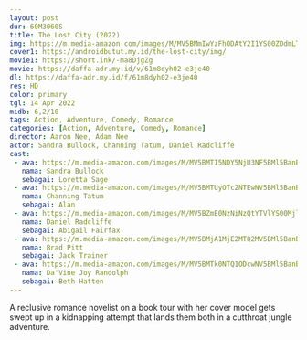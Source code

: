 ```yaml
---
layout: post
dur: 60M3060S
title: The Lost City (2022)
img: https://m.media-amazon.com/images/M/MV5BMmIwYzFhODAtY2I1YS00ZDdmLTkyYWQtZjI5NDIwMDc2MjEyXkEyXkFqcGdeQXVyODk4OTc3MTY@._V1_.jpg
cover1: https://androidbutut.my.id/the-lost-city/img/
movie1: https://short.ink/-ma8DjgZg
movie: https://daffa-adr.my.id/v/61m8dyh02-e3je40
dl: https://daffa-adr.my.id/f/61m8dyh02-e3je40
res: HD
color: primary
tgl: 14 Apr 2022
midb: 6,2/10
tags: Action, Adventure, Comedy, Romance
categories: [Action, Adventure, Comedy, Romance]
director: Aaron Nee, Adam Nee
actor: Sandra Bullock, Channing Tatum, Daniel Radcliffe
cast:
 - ava: https://m.media-amazon.com/images/M/MV5BMTI5NDY5NjU3NF5BMl5BanBnXkFtZTcwMzQ0MTMyMw@@._V1_QL75_UX140_CR0,10,140,140_.jpg
   nama: Sandra Bullock
   sebagai: Loretta Sage
 - ava: https://m.media-amazon.com/images/M/MV5BMTUyOTc2NTEwNV5BMl5BanBnXkFtZTgwNDgxMjMxNjE@._V1_QL75_UY140_CR4,0,140,140_.jpg
   nama: Channing Tatum
   sebagai: Alan
 - ava: https://m.media-amazon.com/images/M/MV5BZmE0NzNiNzQtYTVlYS00MjljLWE4MTgtYzYxNjU2NjZkM2M4XkEyXkFqcGdeQXVyNjY5NDgzNjQ@._V1_QL75_UX140_CR0,12,140,140_.jpg
   nama: Daniel Radcliffe
   sebagai: Abigail Fairfax
 - ava: https://m.media-amazon.com/images/M/MV5BMjA1MjE2MTQ2MV5BMl5BanBnXkFtZTcwMjE5MDY0Nw@@._V1_QL75_UX140_CR0,12,140,140_.jpg
   nama: Brad Pitt
   sebagai: Jack Trainer
 - ava: https://m.media-amazon.com/images/M/MV5BMTk0NTQ1ODcwNV5BMl5BanBnXkFtZTcwOTE0MjUyOQ@@._V1_QL75_UX140_CR0,10,140,140_.jpg
   nama: Da'Vine Joy Randolph
   sebagai: Beth Hatten
---
```


A reclusive romance novelist on a book tour with her cover model gets swept up in a kidnapping attempt that lands them both in a cutthroat jungle adventure.
